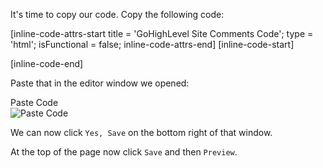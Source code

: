 It's time to copy our code. Copy the following code:

[inline-code-attrs-start title = 'GoHighLevel Site Comments Code'; type = 'html'; isFunctional = false; inline-code-attrs-end]
[inline-code-start]
<script src="https://cdn.fastcomments.com/js/embed-v2.min.js"></script>
<div id="fastcomments-widget"></div>
<script>
    FastCommentsUI(document.getElementById('fastcomments-widget'), {
        tenantId: "demo",
        urlId: window.location.pathname
    });
</script>
[inline-code-end]

Paste that in the editor window we opened:

<div class="screenshot white-bg">
    <div class="title">Paste Code</div>
    <img class="screenshot-image" src="/images/installation-guides/gohighlevel-site-step-7-paste-code.png" alt="Paste Code" />
</div>

We can now click `Yes, Save` on the bottom right of that window.

At the top of the page now click `Save` and then `Preview`.

